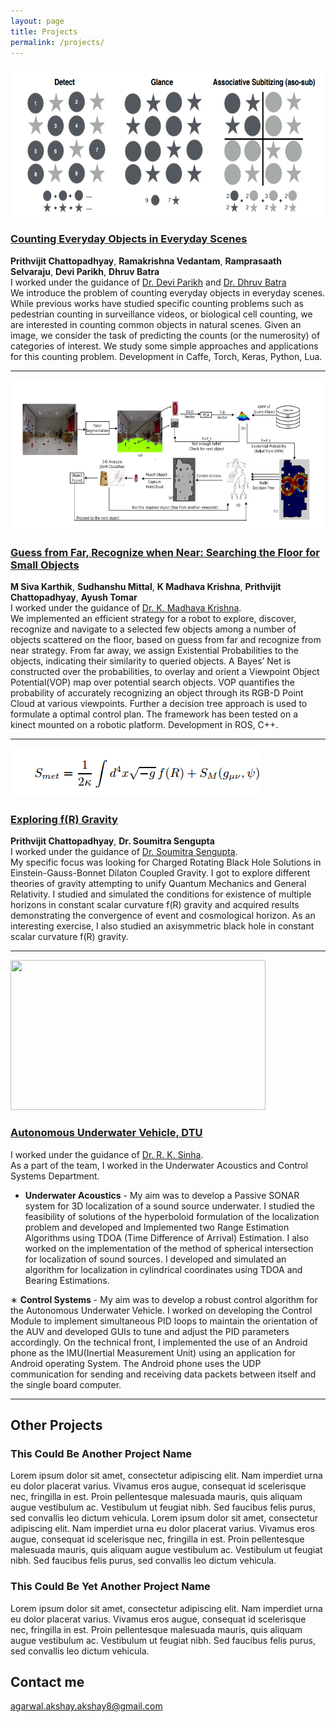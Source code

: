 ```yaml
---
layout: page
title: Projects
permalink: /projects/
---
```

<img src="/images/counting.png" style="width:624px;height:240px;">

### [Counting Everyday Objects in Everyday Scenes](https://arxiv.org/abs/1604.03505)
**Prithvijit Chattopadhyay**, **Ramakrishna Vedantam**, **Ramprasaath Selvaraju**, **Devi Parikh**, **Dhruv Batra** 
<br/>
I worked under the guidance of [Dr. Devi Parikh](https://filebox.ece.vt.edu/~parikh) and [Dr. Dhruv Batra](https://filebox.ece.vt.edu/~dbatra)
<br/>
We introduce the problem of counting everyday objects in everyday scenes. While previous works have studied specific counting problems such as pedestrian counting in surveillance videos, or biological cell counting, we are interested in counting common objects in natural scenes. Given an image, we consider the task of predicting the counts (or the numerosity) of categories of interest. We study some simple approaches and applications for this counting problem. Development in Caffe, Torch, Keras, Python, Lua.

***
<img src="/images/iiit_proj.png" style="width:624px;height:240px;">

### [Guess from Far, Recognize when Near: Searching the Floor for Small Objects](http://robotics.iiit.ac.in/uploads/Main/Publications/Siva_etal_ICVGIP_14.pdf)
**M Siva Karthik**, **Sudhanshu Mittal**, **K Madhava Krishna**, **Prithvijit Chattopadhyay**, **Ayush Tomar**
<br/>
I worked under the guidance of [Dr. K. Madhava Krishna](http://faculty.iiit.ac.in/~mkrishna/).
<br/>
We implemented an efficient strategy for a robot to explore, discover, recognize and navigate to a selected few objects among a number of objects scattered on the floor, based on guess from far and recognize from near strategy. From far away, we assign Existential Probabilities to the objects, indicating their similarity to queried objects. A Bayes’ Net is constructed over the probabilities, to overlay and orient a Viewpoint Object Potential(VOP) map over potential search objects. VOP quantifies the probability of accurately recognizing an object through its RGB-D Point Cloud at various viewpoints. Further a decision tree approach is used to formulate a optimal control plan. The framework has been tested on a kinect mounted on a robotic platform. Development in ROS, C++.

***
<img src="/images/iacs_proj.png">

### [Exploring f(R) Gravity](http://arxiv.org/abs/0805.1726)
**Prithvijit Chattopadhyay**, **Dr. Soumitra Sengupta**
<br/>
I worked under the guidance of [Dr. Soumitra Sengupta](http://www.iacs.res.in/theoph/tpssg/).
<br/>
My specific focus was looking for Charged Rotating Black Hole Solutions in Einstein-Gauss-Bonnet Dilaton Coupled Gravity. I got to explore different theories of gravity attempting to unify Quantum Mechanics and General Relativity. I studied and simulated the conditions for existence of multiple horizons in constant scalar curvature f(R) gravity and acquired results demonstrating the convergence of event and cosmological horizon. As an interesting exercise, I also studied an axisymmetric black hole in constant scalar curvature f(R) gravity.

***
<img src="/images/zyra.png" style="width:408px;height:240px;">

### [Autonomous Underwater Vehicle, DTU](https://www.facebook.com/AUV.DTU/)

I worked under the guidance of [Dr. R. K. Sinha](http://spie.org/profile/rsinha).
<br/>
As a part of the team, I worked in the Underwater Acoustics and Control Systems Department. 
<br/>
* **Underwater Acoustics** - My aim was to develop a Passive SONAR system for 3D localization of a sound source underwater. I studied the feasibility of solutions of the hyperboloid formulation of the localization problem and developed and Implemented two Range Estimation Algorithms using TDOA (Time Difference of Arrival) Estimation. I also worked on the implementation of the method of spherical intersection for localization of sound sources. I developed and simulated an algorithm for localization in cylindrical coordinates using TDOA and Bearing Estimations.

∗ **Control Systems** - My aim was to develop a robust control algorithm for the Autonomous Underwater Vehicle. I worked on developing the Control Module to implement simultaneous PID loops to maintain the orientation of the AUV and developed GUIs to tune and adjust the PID parameters accordingly. On the technical front, I implemented the use of an Android phone as the IMU(Inertial Measurement Unit) using an application for Android operating System. The Android phone uses the UDP communication for sending and receiving data packets between itself and the single board computer.

***

## Other Projects

### This Could Be Another Project Name

  Lorem ipsum dolor sit amet, consectetur adipiscing elit. Nam imperdiet urna eu dolor placerat varius. Vivamus eros augue, consequat id scelerisque nec, fringilla in est. Proin pellentesque malesuada mauris, quis aliquam augue vestibulum ac. Vestibulum ut feugiat nibh. Sed faucibus felis purus, sed convallis leo dictum vehicula. Lorem ipsum dolor sit amet, consectetur adipiscing elit. Nam imperdiet urna eu dolor placerat varius. Vivamus eros augue, consequat id scelerisque nec, fringilla in est. Proin pellentesque malesuada mauris, quis aliquam augue vestibulum ac. Vestibulum ut feugiat nibh. Sed faucibus felis purus, sed convallis leo dictum vehicula.
   
### This Could Be Yet Another Project Name

   Lorem ipsum dolor sit amet, consectetur adipiscing elit. Nam imperdiet urna eu dolor placerat varius. Vivamus eros augue, consequat id scelerisque nec, fringilla in est. Proin pellentesque malesuada mauris, quis aliquam augue vestibulum ac. Vestibulum ut feugiat nibh. Sed faucibus felis purus, sed convallis leo dictum vehicula.


## Contact me

[agarwal.akshay.akshay8@gmail.com](mailto:agarwal.akshay.akshay8@gmail.com)

